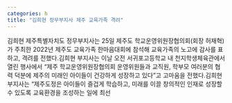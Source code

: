 ```yaml
---
categories: h
title: "김희현 정무부지사 제주 교육가족 격려"
---
```

김희현 제주특별자치도 정무부지사는 25일 제주도 학교운영위원장협의회(회장 허재혁)가 주최한 2022년 제주도 교육가족 한마음대회에 참석해 교육가족의 노고에 감사를 표하고, 격려를 전했다.김희현 부지사는 이날 오전 서귀포고등학교 내 천지학생체육관에서 열린 행사에서 “제주 학교운영위원장협의회 운영위원들과 교직원, 학부모 여러분의 협력 덕분에 제주의 미래인 아이들이 건강하게 성장하고 있다”고 고마움을 전했다.김희현 부지사는 “제주도정은 아이들이 즐겁게 학습하고, 미래를 이끌 창의적인 인재로 성장할 수 있도록 교육환경을 조성하는 일에 최선